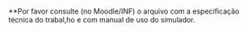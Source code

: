 ### 
**Por favor consulte (no Moodle/INF) o arquivo com a especificação técnica do trabal,ho e com manual de uso do simulador.
###
